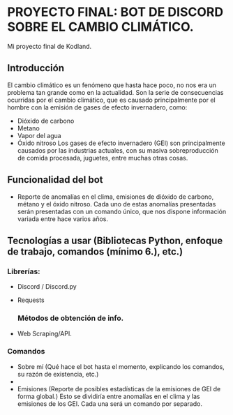 # PROYECTO FINAL: BOT DE DISCORD SOBRE EL CAMBIO CLIMÁTICO.
Mi proyecto final de Kodland.
## Introducción
El cambio climático es un fenómeno que hasta hace poco, no nos era un problema tan grande como en la actualidad.
Son la serie de consecuencias ocurridas por el cambio climático, que es causado principalmente por el hombre con la emisión de gases de efecto invernadero, como:
- Dióxido de carbono
- Metano
- Vapor del agua
- Óxido nitroso
Los gases de efecto invernadero (GEI) son principalmente causados por las industrias actuales, con su masiva sobreproducción de comida procesada, juguetes, entre muchas otras cosas.


## Funcionalidad del bot
- Reporte de anomalías en el clima, emisiones de dióxido de carbono, métano y el óxido nitroso.
Cada uno de estas anomalías presentadas serán presentadas con un comando único, que nos dispone información variada entre hace varios años.


## Tecnologías a usar (Bibliotecas Python, enfoque de trabajo, comandos (mínimo 6.), etc.)
### Librerías:
- Discord / Discord.py
- Requests
  
  ### Métodos de obtención de info.
- Web Scraping/API.


### Comandos
- Sobre mí (Qué hace el bot hasta el momento, explicando los comandos, su razón de existencia, etc.)
-
- Emisiones (Reporte de posibles estadísticas de la emisiones de GEI de forma global.)
Esto se dividiría entre anomalías en el clima y las emisiones de los GEI.
Cada una será un comando por separado. 
